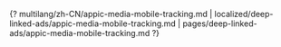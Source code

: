{? multilang/zh-CN/appic-media-mobile-tracking.md | localized/deep-linked-ads/appic-media-mobile-tracking.md | pages/deep-linked-ads/appic-media-mobile-tracking.md ?}
